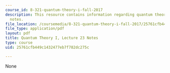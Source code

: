 ```yaml
---
course_id: 8-321-quantum-theory-i-fall-2017
description: This resource contains information regarding quantum theory I, lecture
  notes.
file_location: /coursemedia/8-321-quantum-theory-i-fall-2017/25761cfb449c1432477eb7f782dc275c_MIT8_321F17_lec23.pdf
file_type: application/pdf
layout: pdf
title: Quantum Theory I, Lecture 23 Notes
type: course
uid: 25761cfb449c1432477eb7f782dc275c

---
```

None